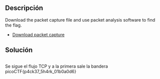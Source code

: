 ## Descripción
Download the packet capture file and use packet analysis software to find the flag.

-   [Download packet capture](https://artifacts.picoctf.net/c/201/network-dump.flag.pcap)

## Solución
``` bash

```
Se sigue el flujo TCP y a la primera sale la bandera
picoCTF{p4ck37_5h4rk_01b0a0d6}
